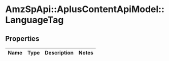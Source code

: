 # AmzSpApi::AplusContentApiModel::LanguageTag

## Properties
Name | Type | Description | Notes
------------ | ------------- | ------------- | -------------


